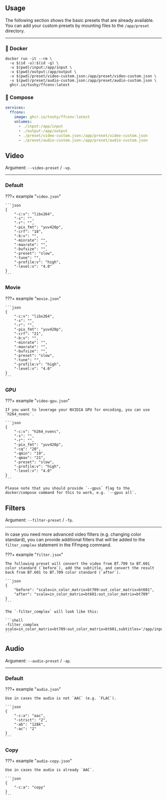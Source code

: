 ## Usage

The following section shows the basic presets that are already available. You
can add your custom presets by mounting files to the `/app/preset` directory.

---

### 🐋 Docker

```shell
docker run -it --rm \
  -u $(id -u):$(id -g) \
  -v $(pwd)/input:/app/input \
  -v $(pwd)/output:/app/output \
  -v $(pwd)/preset/video-custom.json:/app/preset/video-custom.json \
  -v $(pwd)/preset/audio-custom.json:/app/preset/audio-custom.json \
  ghcr.io/toshy/ffconv:latest
```

### 🐳 Compose

```yaml
services:
  ffconv:
    image: ghcr.io/toshy/ffconv:latest
    volumes:
      - ./input:/app/input
      - ./output:/app/output
      - ./preset/video-custom.json:/app/preset/video-custom.json
      - ./preset/audio-custom.json:/app/preset/audio-custom.json
```

## Video

Argument: `--video-preset` / `-vp`.

---

### Default

???+ example "`video.json`"

    ```json
    {
        "-c:v": "libx264",
        "-s": "",
        "-r": "",
        "-pix_fmt": "yuv420p",
        "-crf": "18",
        "-b:v": "",
        "-minrate": "",
        "-maxrate": "",
        "-bufsize": "",
        "-preset": "slow",
        "-tune": "",
        "-profile:v": "high",
        "-level:v": "4.0"
    }
    ```

### Movie

???+ example "`movie.json`"

    ```json
    {
        "-c:v": "libx264",
        "-s": "",
        "-r": "",
        "-pix_fmt": "yuv420p",
        "-crf": "21",
        "-b:v": "",
        "-minrate": "",
        "-maxrate": "",
        "-bufsize": "",
        "-preset": "slow",
        "-tune": "",
        "-profile:v": "high",
        "-level:v": "4.0"
    }
    ```

### GPU
???+ example "`video-gpu.json`"

    If you want to leverage your NVIDIA GPU for encoding, you can use `h264_nvenc`.

    ```json
    {
        "-c:v": "h264_nvenc",
        "-s": "",
        "-r": "",
        "-pix_fmt": "yuv420p",
        "-cq": "20",
        "-qmin": "19",
        "-qmax": "21",
        "-preset": "slow",
        "-profile:v": "high",
        "-level:v": "4.0"
    }
    ```

    Please note that you should provide `--gpus` flag to the docker/compose command for this to work, e.g. `--gpus all`.

## Filters

Argument: `--filter-preset` / `-fp`.

---

In case you need more advanced video filters (e.g. changing color standard), you can
provide additional filters that will be added to the `filter_complex` statement in the FFmpeg command.

???+ example "`filter.json`"

    The following preset will convert the video from BT.709 to BT.601 color standard (`before`), add the subtitle, and convert the result back from BT.601 to BT.709 color standard (`after`).

    ```json
    {
        "before": "scale=in_color_matrix=bt709:out_color_matrix=bt601",
        "after": "scale=in_color_matrix=bt601:out_color_matrix=bt709"
    }
    ```

    The `-filter_complex` will look like this:

    ```shell
    -filter_complex scale=in_color_matrix=bt709:out_color_matrix=bt601,subtitles='/app/input/video.mkv':si=1,scale=in_color_matrix=bt601:out_color_matrix=bt709
    ```

## Audio

Argument: `--audio-preset` / `-ap`.

---

### Default

???+ example "`audio.json`"

    Use in cases the audio is not `AAC` (e.g. `FLAC`).

    ```json
    {
        "-c:a": "aac",
        "-strict": "2",
        "-ab": "128k",
        "-ac": "2"
    }
    ```

### Copy

???+ example "`audio-copy.json`"

    Use in cases the audio is already `AAC`.

    ```json
    {
        "-c:a": "copy"
    }
    ```